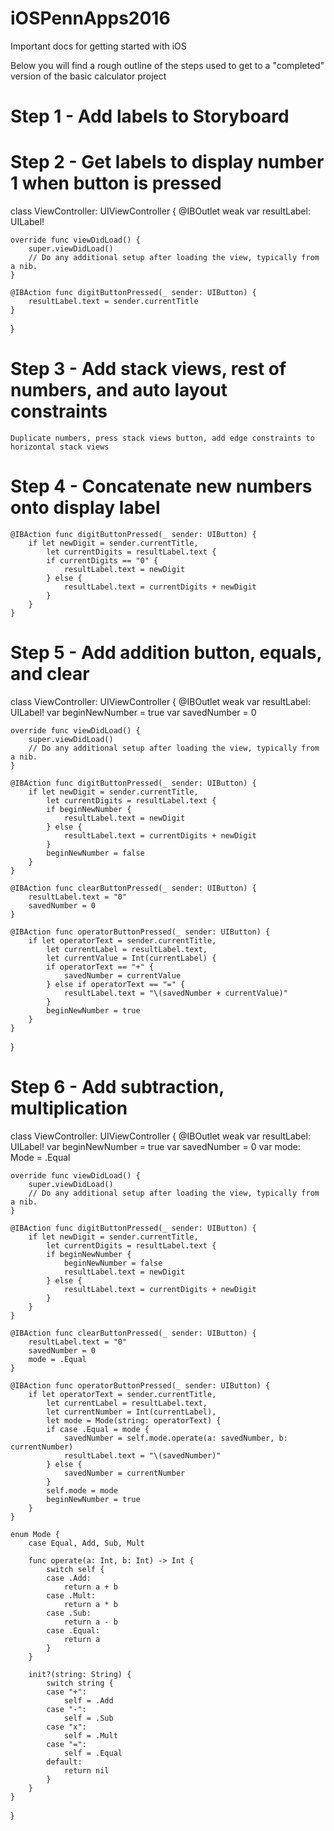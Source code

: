 # iOSPennApps2016
Important docs for getting started with iOS

Below you will find a rough outline of the steps used to get to a "completed" version of the basic calculator project

# Step 1 - Add labels to Storyboard
# Step 2 - Get labels to display number 1 when button is pressed

class ViewController: UIViewController {
    @IBOutlet weak var resultLabel: UILabel!

    override func viewDidLoad() {
        super.viewDidLoad()
        // Do any additional setup after loading the view, typically from a nib.
    }

    @IBAction func digitButtonPressed(_ sender: UIButton) {
        resultLabel.text = sender.currentTitle
    }


}

# Step 3 - Add stack views, rest of numbers, and auto layout constraints
	Duplicate numbers, press stack views button, add edge constraints to horizontal stack views
# Step 4 - Concatenate new numbers onto display label

    @IBAction func digitButtonPressed(_ sender: UIButton) {
        if let newDigit = sender.currentTitle,
            let currentDigits = resultLabel.text {
            if currentDigits == "0" {
                resultLabel.text = newDigit
            } else {
                resultLabel.text = currentDigits + newDigit
            }
        }
    }
	
# Step 5 - Add addition button, equals, and clear

   class ViewController: UIViewController {
    @IBOutlet weak var resultLabel: UILabel!
    var beginNewNumber = true
    var savedNumber = 0

    override func viewDidLoad() {
        super.viewDidLoad()
        // Do any additional setup after loading the view, typically from a nib.
    }

    @IBAction func digitButtonPressed(_ sender: UIButton) {
        if let newDigit = sender.currentTitle,
            let currentDigits = resultLabel.text {
            if beginNewNumber {
                resultLabel.text = newDigit
            } else {
                resultLabel.text = currentDigits + newDigit
            }
            beginNewNumber = false
        }
    }

    @IBAction func clearButtonPressed(_ sender: UIButton) {
        resultLabel.text = "0"
        savedNumber = 0
    }

    @IBAction func operatorButtonPressed(_ sender: UIButton) {
        if let operatorText = sender.currentTitle,
            let currentLabel = resultLabel.text,
            let currentValue = Int(currentLabel) {
            if operatorText == "+" {
                savedNumber = currentValue
            } else if operatorText == "=" {
                resultLabel.text = "\(savedNumber + currentValue)"
            }
            beginNewNumber = true
        }
    }


}

# Step 6 - Add subtraction, multiplication

class ViewController: UIViewController {
    @IBOutlet weak var resultLabel: UILabel!
    var beginNewNumber = true
    var savedNumber = 0
    var mode: Mode = .Equal

    override func viewDidLoad() {
        super.viewDidLoad()
        // Do any additional setup after loading the view, typically from a nib.
    }

    @IBAction func digitButtonPressed(_ sender: UIButton) {
        if let newDigit = sender.currentTitle,
            let currentDigits = resultLabel.text {
            if beginNewNumber {
                beginNewNumber = false
                resultLabel.text = newDigit
            } else {
                resultLabel.text = currentDigits + newDigit
            }
        }
    }

    @IBAction func clearButtonPressed(_ sender: UIButton) {
        resultLabel.text = "0"
        savedNumber = 0
        mode = .Equal
    }

    @IBAction func operatorButtonPressed(_ sender: UIButton) {
        if let operatorText = sender.currentTitle,
            let currentLabel = resultLabel.text,
            let currentNumber = Int(currentLabel),
            let mode = Mode(string: operatorText) {
            if case .Equal = mode {
                savedNumber = self.mode.operate(a: savedNumber, b: currentNumber)
                resultLabel.text = "\(savedNumber)"
            } else {
                savedNumber = currentNumber
            }
            self.mode = mode
            beginNewNumber = true
        }
    }

    enum Mode {
        case Equal, Add, Sub, Mult

        func operate(a: Int, b: Int) -> Int {
            switch self {
            case .Add:
                return a + b
            case .Mult:
                return a * b
            case .Sub:
                return a - b
            case .Equal:
                return a
            }
        }

        init?(string: String) {
            switch string {
            case "+":
                self = .Add
            case "-":
                self = .Sub
            case "x":
                self = .Mult
            case "=":
                self = .Equal
            default:
                return nil
            }
        }
    }

}
